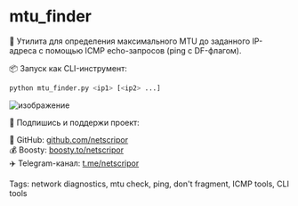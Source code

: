 # mtu_finder

🧰 Утилита для определения максимального MTU до заданного IP-адреса с помощью ICMP echo-запросов (ping с DF-флагом).

📦 Запуск как CLI-инструмент:

```bash
python mtu_finder.py <ip1> [<ip2> ...]
```
![изображение](https://github.com/user-attachments/assets/448588bf-6804-4a52-9170-9ad47047c1f7)

📡 Подпишись и поддержи проект:

🔗 GitHub: [github.com/netscripor](https://github.com/netscripor)  
💰 Boosty: [boosty.to/netscripor](https://boosty.to/netscripor)  
✈️ Telegram-канал: [t.me/netscripor](https://t.me/netscripor)

Tags: network diagnostics, mtu check, ping, don't fragment, ICMP tools, CLI tools
